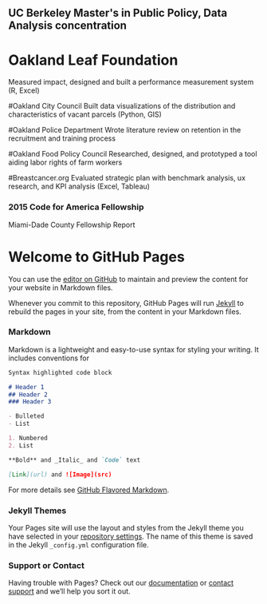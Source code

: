 ## UC Berkeley Master's in Public Policy, Data Analysis concentration

# Oakland Leaf Foundation
Measured impact, designed and built a performance measurement system (R, Excel)

#Oakland City Council
Built data visualizations of the distribution and characteristics of vacant parcels (Python, GIS)

#Oakland Police Department
Wrote literature review on retention in the recruitment and training process

#Oakland Food Policy Council
Researched, designed, and prototyped a tool aiding labor rights of farm workers

#Breastcancer.org
Evaluated strategic plan with benchmark analysis, ux research, and KPI analysis (Excel, Tableau)



### 2015 Code for America Fellowship

Miami-Dade County Fellowship Report





# Welcome to GitHub Pages

You can use the [editor on GitHub](https://github.com/mathias-gibson/portfolio/edit/master/README.md) to maintain and preview the content for your website in Markdown files.

Whenever you commit to this repository, GitHub Pages will run [Jekyll](https://jekyllrb.com/) to rebuild the pages in your site, from the content in your Markdown files.

### Markdown

Markdown is a lightweight and easy-to-use syntax for styling your writing. It includes conventions for

```markdown
Syntax highlighted code block

# Header 1
## Header 2
### Header 3

- Bulleted
- List

1. Numbered
2. List

**Bold** and _Italic_ and `Code` text

[Link](url) and ![Image](src)
```

For more details see [GitHub Flavored Markdown](https://guides.github.com/features/mastering-markdown/).

### Jekyll Themes

Your Pages site will use the layout and styles from the Jekyll theme you have selected in your [repository settings](https://github.com/mathias-gibson/portfolio/settings). The name of this theme is saved in the Jekyll `_config.yml` configuration file.

### Support or Contact

Having trouble with Pages? Check out our [documentation](https://help.github.com/categories/github-pages-basics/) or [contact support](https://github.com/contact) and we’ll help you sort it out.
